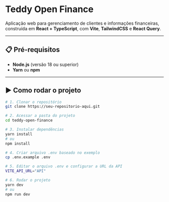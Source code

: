 # Teddy Open Finance

Aplicação web para gerenciamento de clientes e informações financeiras, construída em **React + TypeScript**, com **Vite**, **TailwindCSS** e **React Query**.

---

## 📋 Pré-requisitos

- **Node.js** (versão 18 ou superior)
- **Yarn** ou **npm**

---

## ▶️ Como rodar o projeto

```bash
# 1. Clonar o repositório
git clone https://seu-repositorio-aqui.git

# 2. Acessar a pasta do projeto
cd teddy-open-finance

# 3. Instalar dependências
yarn install
# ou
npm install

# 4. Criar arquivo .env baseado no exemplo
cp .env.example .env

# 5. Editar o arquivo .env e configurar a URL da API
VITE_API_URL="API"

# 6. Rodar o projeto
yarn dev
# ou
npm run dev
```
